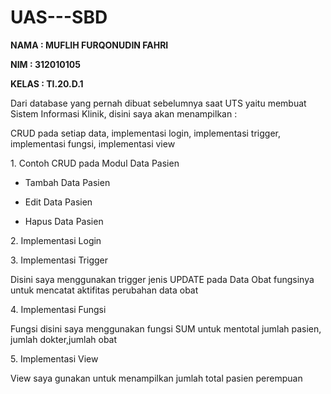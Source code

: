 # UAS---SBD

<p><b> NAMA  : MUFLIH FURQONUDIN FAHRI
<p>    NIM   : 312010105
<p>    KELAS : TI.20.D.1</b>

<p> Dari database yang pernah dibuat sebelumnya saat UTS yaitu membuat Sistem Informasi Klinik, disini saya akan menampilkan :
<p> CRUD pada setiap data, implementasi login, implementasi trigger, implementasi fungsi, implementasi view

<p> 1. Contoh CRUD pada Modul Data Pasien 

<p> <ul><li> Tambah Data Pasien</li></ul>

<p> <ul><li> Edit Data Pasien</li></ul>

<p> <ul><li> Hapus Data Pasien</li></ul>

<p> 2. Implementasi Login

<p> 3. Implementasi Trigger
<p> Disini saya menggunakan trigger jenis UPDATE pada Data Obat fungsinya untuk mencatat aktifitas perubahan data obat

<p> 4. Implementasi Fungsi
<p> Fungsi disini saya menggunakan fungsi SUM untuk mentotal jumlah pasien, jumlah dokter,jumlah obat

<p> 5. Implementasi View
<p> View saya gunakan untuk menampilkan jumlah total pasien perempuan
